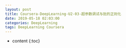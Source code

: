 ```yaml
---
layout: post
title: Coursera-DeepLearning-U2-03-超参数调试与批的正则化
date: 2019-05-18 02:03:00
categories: DeepLearning
tags: DeepLearning Coursera
---
```

* content
{:toc}

